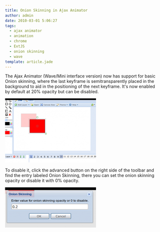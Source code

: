 ```yaml
---
title: Onion Skinning in Ajax Animator
author: admin
date: 2010-03-01 5:06:27
tags: 
  - ajax animator
  - animation
  - chrome
  - ExtJS
  - onion skinning
  - wave
template: article.jade
---
```


The Ajax Animator (Wave/Mini interface version) now has support for basic Onion skinning, where the last keyframe is semitransparently placed in the background to aid in the positioning of the next keyframe. It's now enabled by default at 20% opacity but can be disabled.

[![](ajax-animator-300x210.png "ajax-animator")](ajax-animator.png)

To disable it, click the advanced button on the right side of the toolbar and find the entry labeled Onion Skinning, there you can set the onion skinning opacity or disable it with 0% opacity.

[![](onion-skinning-300x132.png "onion-skinning")](onion-skinning.png)
